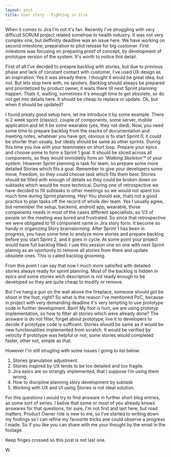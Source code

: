 ```yaml
---
layout: post
title: User story - fighting in Jira
---
```


When it comes to Jira I'm not it's fan. Recently I've struggling with very difficult SCRUM project related somehow to health industry. It was not very complex one, but deffinitly deadline was an issue here. We have working on second milestone, preparation to pilot release for big customer. First milestone was focusing on preparing proof of concept, by development of prototype version of the system. It's worth to notice this detail. 

First of all I've decided to preapre backlog with stories, but due to previous phase and lack of constant contact with customer, I've used UX design as an inspiration. Yes it was already there. I thought it would be great idea, but not. But lets stop here with, no spoilers. 
Backlog should always be prepared and prioritetized by product owner, it waits there till next Sprint planning happen. Thats it, waiting, sometimes it's enough time to get obsolete, so do not get into details here. It should be cheap to replace or update. Ok, but when it should be updated? 

I found preaty good setup here, let me introduce it by some example. There is 2 week sprint (classic), couple of components, some server, mobile application and let it be some wearable (yes, they not died). 
Now, you need some time to prepare backlog from the stacks of documentation and meeting notes, whatever you have got, obvious is to start Sprint 0, it could be shorter than usualy, but idealy should be same as other sprints. During this time you live with your teammates on short loop. Prepare your epics and choose some to form a Sprint 1 goal. It should be sliced across all components, so they would immidietly form an _'Walking Skeleton'*_ of your system. However Sprint planning is task for team, so prepare some more detailed Stories which fits a goal. Remember to give your developers some move, freedom, so they could choose task which fits them best. Stories should be filled with enough of details so they could be broken down on subtasks which would be more technical. 
During one of retrospective we have decided to fill subtasks in other meetings so we would not spent too much time during Sprint planning. Hey! You should ask, thats not a good practice to plan tasks off the record of whole dev team. Yes I usually agree, but remember the setup, backend, android app, wearable, those components needs in most of the cases different speciallists, so 1/3 of people on the meeting was bored and frustrated. So since that retrospective we were obligated to fill component name in Jira  story form. It become so handy in organizing Story brainstorming.
After Sprint 1 has been in progress, you have some time to analyze more stories and prepare backlog before you start Sprint 2, and it goes in cycle. At some point your project would have full backlog filled. I use this session one on one with next Sprint plannig as an oportunity to remove all stories from there and update obsolete ones. This is called backlog grooming.

From this point I can say that now I much more satisifed with detailed stories always ready for sprint planning. Most of the backlog is hidden in epics and some stories wich description is not ready enough to be developed so they are quite cheap to modify or remove. 

But I've hang a gun on the wall above the fireplace, someone should got be shoot in the foot, right? So what is the reason I've mentioned PoC, because in project with very demanding deadline it's very tempting to use prototype code in further development. Bam! My foot is hurt, we are using prototyp implementation, so how to filter all stories which were already done? The answare is do not filter, forget about prototype, live it to developers to decide if prototype code is sufficent. Stories should be same as it would be new functionalities implemented from scratch. It would be verified by velocity if prototype was helpful or not, some stories would completed faster, other not, simple as that.  

However I'm still strugling with some issues I going to list below:

1. Stories granulation adjustment.
2. Stories inspired by UX tends to be too detailed and too fragile.
3. Jira epics are so strangly implemented, that I suppose I'm using them wrong.
4. How to discipline planning story development by subtask
5. Working with UX and UI using Stories is not ideal solution.

For this questions I would try to find answare in further short blog entries, as some sort of series. 
I belive that some or most of you already knows answares for that questions, for sure, I'm not first and last here, but road matters. Product Owner role is new to me, so I've started to writing down my findings so I can refine my favourite tricks ane could observe a progress I made. So if you like you can share with me your thought by the email in the footage.

Keep finges crossed so this post is not last one.

W.
